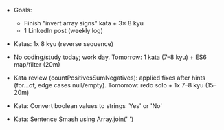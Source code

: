 
- Goals:
  - Finish "invert array signs" kata + 3× 8 kyu
  - 1 LinkedIn post (weekly log)

- Katas: 1x 8 kyu (reverse sequence)
- No coding/study today; work day. Tomorrow: 1 kata (7–8 kyu) + ES6 map/filter (20m)
- Kata review (countPositivesSumNegatives): applied fixes after hints (for...of, edge cases null/empty). Tomorrow: redo solo + 1x 7–8 kyu (15–20m)
- Kata: Convert boolean values to strings 'Yes' or 'No'
- Kata: Sentence Smash using Array.join(' ')
